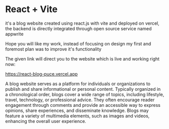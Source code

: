 # React + Vite 

it's a blog website created using react.js with vite and deployed on vercel, the backend is directly integrated through open source service named appwrite

Hope you will like my work, instead of focusing on design my first and foremost plan was to improve it's functionality 

The given link will direct you to the website which is live and working right now:

https://react-blog-puce.vercel.app

A blog website serves as a platform for individuals or organizations to publish and share informational or personal content. Typically organized in a chronological order, blogs cover a wide range of topics, including lifestyle, travel, technology, or professional advice. They often encourage reader engagement through comments and provide an accessible way to express opinions, share experiences, and disseminate knowledge. Blogs may feature a variety of multimedia elements, such as images and videos, enhancing the overall user experience.
